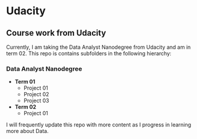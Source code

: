 # Udacity

## Course work from Udacity

Currently, I am taking the Data Analyst Nanodegree from Udacity and am in term 02. This repo is contains subfolders in the following hierarchy:  

### Data Analyst Nanodegree  
* **Term 01**
  * Project 01  
  * Project 02  
  * Project 03
* **Term 02**
  * Project 01  

I will frequently update this repo with more content as I progress in learning more about Data.